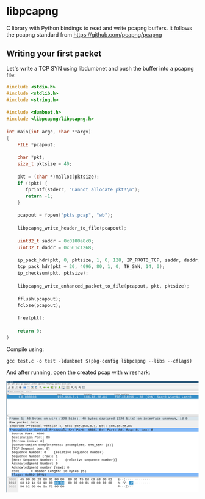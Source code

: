 # libpcapng

C library with Python bindings to read and write pcapng buffers. It follows the pcapng standard from https://github.com/pcapng/pcapng

## Writing your first packet

Let's write a TCP SYN using libdumbnet and push the buffer into a pcapng file:

```c
#include <stdio.h>
#include <stdlib.h>
#include <string.h>

#include <dumbnet.h>
#include <libpcapng/libpcapng.h>

int main(int argc, char **argv)
{
	FILE *pcapout;

	char *pkt;
	size_t pktsize = 40;

	pkt = (char *)malloc(pktsize);
	if (!pkt) {
	   fprintf(stderr, "Cannot allocate pkt!\n");
	   return -1;
	}

	pcapout = fopen("pkts.pcap", "wb");

	libpcapng_write_header_to_file(pcapout);

	uint32_t saddr = 0x0100a8c0;
	uint32_t daddr = 0x561c1268;

	ip_pack_hdr(pkt, 0, pktsize, 1, 0, 128, IP_PROTO_TCP, saddr, daddr);
	tcp_pack_hdr(pkt + 20, 4096, 80, 1, 0, TH_SYN, 14, 0);
	ip_checksum(pkt, pktsize);

	libpcapng_write_enhanced_packet_to_file(pcapout, pkt, pktsize);

	fflush(pcapout);
	fclose(pcapout);

	free(pkt);

	return 0;
}
```

Compile using:
```
gcc test.c -o test -ldumbnet $(pkg-config libpcapng --libs --cflags)
```

And after running, open the created pcap with wireshark:

<p align="center"><img src="doc/firstpkt.png" size="30%"/></p>
